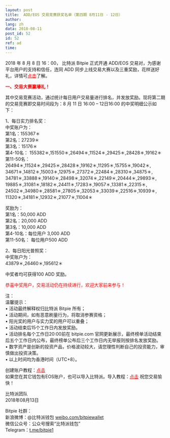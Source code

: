 ```yaml
---
layout: post
title:  ADD/EOS 交易竞赛获奖名单（第四期 8月11日 - 12日）
author: 
lang: zh
data: 2018-08-11
post_id: 52
id: 52
ref: ad
time: 
---
```


2018 年 8 月 8 日 16：00， 比特派 Bitpie 正式开通 ADD/EOS 交易对，为感谢平台用户的支持和信任，连同 ADD 同步上线交易大赛以及三重奖励，花样送好礼，详情可<a href="https://bitpie.com/2018-08-06/addeos-trading-competition-note" target="_blank" style="color:red">点击</a>了解。

<strong style="color:red">一、交易大赛赢壕礼！</strong>

其中交易竞赛活动，通过统计每日用户交易量进行排名，并发放奖励。现将第二期的交易竞赛即交易时间段为：8 月 11 日 16:00 – 12日16:00 的中奖明细公示如下：


1、每日实力排名奖：<br/>
中奖账户为：<br/>
第1名：155367＊ <br/>
第2名：27239＊<br/> 
第3名：15176＊ <br/>
第4-10名：
155382＊,151550＊,26494＊,11524＊,29425＊,28428＊,19162＊<br/>
第11-50名：<br/>
26494＊,11524＊,29425＊,28428＊,19162＊,11295＊,15755＊,19042＊,<br/>
34671＊,14812＊,15003＊,12975＊,27372＊,22484＊,28310＊,34875＊,<br/>
34781＊,33888＊,19140＊,28498＊,32074＊,22149＊,20444＊,29893＊,<br/>
19885＊,31081＊,18182＊,24411＊,17283＊,19057＊,13381＊,22315＊,<br/>
24502＊,34980＊,28581＊,27805＊,32053＊,33039＊,22516＊,10939＊,<br/>
11320＊,34181＊,12932＊,21077＊,11004＊ <br/>



奖励为：<br/>
第1名：50,000 ADD<br/>
第2名：20,000 ADD<br/>
第3名：10,000 ADD<br/>
第4-10名：每位用户 3,000 ADD<br/>
第11-50名： 每位用户500 ADD<br/>
                        


2、每日阳光普照奖：<br/>
中奖账户为：<br/>
43879＊,26460＊,195612＊ 

中奖者均可获得100 ADD 奖励。


<span style="color:red">恭喜中奖用户，交易活动仍在持续进行，欢迎大家前来参与！</span>

注：<br/>
温馨提示：<br/>
• 活动最终解释权归比特派 Bitpie 所有；<br/>
• 活动期间，如有恶意刷量行为，将取消参赛资格；<br/>
• 阳光奖的用户与实力奖的用户可以重叠；<br/>
• 活动结束后15个工作日内发放奖励。<br/>
• 活动排名每个工作日20:00前在 bitpie.com 官网更新展示，最终榜单活动结束后五个工作日内公布，最终榜单公布后三个工作日内无举报则按排名发放奖励。<br/>
• 数字资产是创新的投资产品，价格波动较大，请您理性判断自己的投资能力，审慎做出投资决策。<br/>
• 以上时间均为香港时间（UTC+8）。


创建账户教程：<a href="http://docs.bitpie.com/zh_CN/latest/eosaccount/index.html" target="_blank" style="color:red">点击</a><br/>
如果您在其它钱包有EOS账户，也可以导入比特派。导入教程：<a href="http://docs.bitpie.com/zh_CN/latest/privateKeyImport/index.html" target="_blank" style="color:red">点击</a>
祝您交易愉快！


比特派团队<br/>
2018年08月13日

Bitpie 社群：<br/>
新浪微博：@比特派钱包 <a href="https://weibo.com/bitpiewallet" target="_blank">weibo.com/bitpiewallet</a><br/>
微信公众号：公众号搜索“比特派钱包”<br/>
Telegram：<a href="https://t.me/bitpie1" target="_blank">t.me/bitpie1</a>

